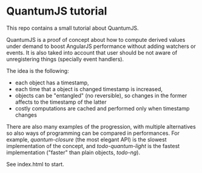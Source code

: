 QuantumJS tutorial
==================


This repo contains a small tutorial about QuantumJS.

QuantumJS is a proof of concept about how to compute
derived values under demand to boost AngularJS performance
without adding watchers or events. It is also taked into
account that user should be not aware of unregistering things
(specially event handlers).

The idea is the following: 
- each object has a timestamp, 
- each time that a object is changed timestamp is increased,
- objects can be "entangled" (no reversible), so changes in the former affects to the timestamp of the latter
- costly computations are cached and performed only when timestamp changes

There are also many examples of the progression, with multiple
alternatives so also ways of programming can be compared in 
performances. For example, _quantum-closure_ (the most elegant
API) is the slowest implementation of the concept, and
_todo-quantum-light_ is the fastest implementation 
("faster" than plain objects, _todo-ng_).

See index.html to start.